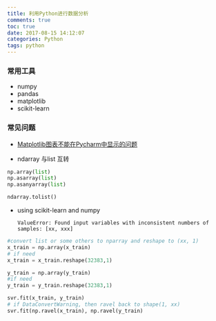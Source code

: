 ```yaml
---
title: 利用Python进行数据分析
comments: true
toc: true
date: 2017-08-15 14:12:07
categories: Python
tags: python
---
```


### 常用工具

- numpy
- pandas
- matplotlib
- scikit-learn

<!--more-->

### 常见问题

- [ Matplotlib图表不能在Pycharm中显示的问题](http://blog.csdn.net/xinluqishi123/article/details/63523531)

- ndarray 与list 互转

```python
np.array(list)
np.asarray(list)
np.asanyarray(list)

ndarray.tolist()
```
- using scikit-learn and numpy

    `ValueError: Found input variables with inconsistent numbers of samples: [xx, xxx]`

```python
#convert list or some others to nparray and reshape to (xx, 1)
x_train = np.array(x_train)
# if need
x_train = x_train.reshape(32383,1)

y_train = np.array(y_train)
#if need
y_train = y_train.reshape(32383,1)

svr.fit(x_train, y_train)
# if DataConvertWarning, then ravel back to shape(1, xx)
svr.fit(np.ravel(x_train), np.ravel(y_train)
```